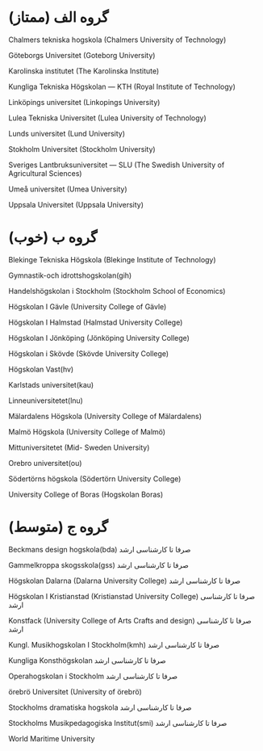 # گروه الف (ممتاز)


Chalmers tekniska hogskola (Chalmers University of Technology)

Göteborgs Universitet (Goteborg University)

Karolinska institutet (The Karolinska Institute)

Kungliga Tekniska Högskolan — KTH (Royal Institute of Technology)

Linköpings universitet (Linkopings University)

Lulea Tekniska Universitet (Lulea University of Technology)

Lunds universitet (Lund University)

Stokholm Universitet (Stockholm University)

Sveriges Lantbruksuniversitet — SLU (The Swedish University of Agricultural Sciences)

Umeå universitet (Umea University)

Uppsala Universitet (Uppsala University)

# گروه ب (خوب)


 Blekinge Tekniska Högskola (Blekinge Institute of Technology)

Gymnastik-och idrottshogskolan(gih)

Handelshögskolan i Stockholm (Stockholm School of Economics)

Högskolan I Gävle (University College of Gävle)

Högskolan I Halmstad (Halmstad University College)

Högskolan I Jönköping (Jönköping University College)

Högskolan i Skövde (Skövde University College)

Högskolan Vast(hv)

Karlstads universitet(kau)

Linneuniversitetet(lnu)

Mälardalens Högskola (University College of Mälardalens)

Malmö Högskola (University College of Malmö)

Mittuniversitetet (Mid- Sweden University)

Orebro universitet(ou)

Södertörns högskola (Södertörn University College)

University College of Boras (Hogskolan Boras)

# گروه ج (متوسط)

Beckmans design hogskola(bda)   صرفا تا کارشناسی ارشد  

Gammelkroppa skogsskola(gss)   صرفا تا کارشناسی ارشد  

Högskolan Dalarna (Dalarna University College)   صرفا تا کارشناسی ارشد  

Högskolan I Kristianstad (Kristianstad University College)  صرفا تا کارشناسی ارشد  

Konstfack (University College of Arts Crafts and design)   صرفا تا کارشناسی ارشد  

Kungl. Musikhogskolan I Stockholm(kmh)   صرفا تا کارشناسی ارشد  

Kungliga Konsthögskolan   صرفا تا کارشناسی ارشد  

Operahogskolan i Stockholm   صرفا تا کارشناسی ارشد  

örebrö Universitet (University of örebrö)

Stockholms dramatiska hogskola   صرفا تا کارشناسی ارشد  

Stockholms Musikpedagogiska Institut(smi)   صرفا تا کارشناسی ارشد  

World Maritime University